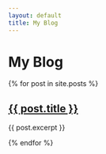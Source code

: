 ```yaml
---
layout: default
title: My Blog
---
```


<h1>My Blog</h1>

{% for post in site.posts %}
  <h2><a href="{{ post.url }}">{{ post.title }}</a></h2>
  <p>{{ post.excerpt }}</p>
{% endfor %}